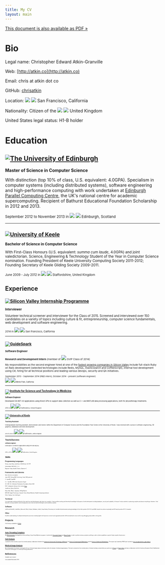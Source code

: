 ```yaml
---
title: My CV
layout: main
---
```


[This document is also available as PDF &raquo;](http://chrisatk.in/cv)

# Bio

Legal name: Christopher Edward Atkin-Granville

Web: [http://atkin.co](http://atkin.co)

Email: chris at atkin dot co

GitHub: [chrisatkin](https://github.com/chrisatkin)

Location: <img class="flag" src="assets/flag-united-states.svg"> <img class="flag" src="assets/flag-california.svg"> San Francisco, California

Nationality: Citizen of the <img class="flag" src="assets/flag-united-kingdom.svg"> <img class="flag" src="assets/flag-yorkshire.svg"> United Kingdom

United States legal status: H1-B holder

# Education

## [![The University of Edinburgh](assets/ed-inf.png)](http://www.ed.ac.uk)

**Master of Science in Computer Science**

With distinction (top 10% of class, U.S. equivalent: 4.0GPA). Specialism in computer systems (including distributed systems), software engineering and high-performance computing with work undertaken at [Edinburgh Parallel Computing Centre](http://www.epcc.ed.ac.uk), the UK's national centre for academic supercomputing. Recipient of Bathurst Educational Foundation Scholarship in 2012 and 2013.

<small>September 2012 to November 2013 in <img class="flag" src="assets/flag-united-kingdom.svg"> <img class="flag" src="assets/flag-scotland.svg"> Edinburgh, Scotland

<hr>

## [![University of Keele](assets/keele.png)](http://www.scm.keele.ac.uk)

**Bachelor of Science in Computer Science**

With First-Class Honours (U.S. equivalent: *summa cum laude*, 4.0GPA) and joint valedictorian. Science, Engineering & Technology Student of the Year in Computer Science nomination. Founding President of Keele University Computing Society 2011-2012; Founding Secretary of Keele Gliding Society 2009-2011.

<small>June 2009 - July 2012 in <img class="flag" src="assets/flag-united-kingdom.svg"> <img class="flag" src="assets/flag-staffordshire.png"> Staffordshire, United Kingdom

# Experience

## [![Silicon Valley Internship Programme](assets/svip.png)](http://siliconvalleyinternship.com)

**Interviewer**

Volunteer technical screener and interviewer for the Class of 2015. Screened and interviewed over 150 candidates on a variety of topics including culture & fit, entrepreneurship, computer science fundamentals, web development and software engineering.

<small>2014 in <img class="flag" src="assets/flag-united-states.svg"> <img class="flag" src="assets/flag-california.svg"> San Francisco, California

<hr>

## [![GuideSpark](assets/guidespark.png)](http://guidespark.com)

**Software Engineer**

**Research and Development Intern** (member of <img src="assets/svip.png" class="flag"> SVIP Class of 2014)

My responsibilities as the second engineer hired at one of the [fastest growing companies in Silicon Valley](http://www.bizjournals.com/sanjose/gallery/110661?s=image_gallery&img_no=46) include full-stack Ruby on Rails development (selected technologies include Redis, MySQL, Elasticsearch and CoffeeScript), internal tool development using C#, hiring for all technical positions and leading various devops, security and QA initiatives. 

<small>September 2013 - September 2014 (R&D intern); October 2014 - present (software engineer)<br>
<small><img class="flag" src="assets/flag-united-states.svg"> <img class="flag" src="assets/flag-california.svg"> Menlo Park, California

<hr>

## [![Institute for Science and Technology in Medicine](assets/istm.png)](http://www.keele.ac.uk/istm/)

**Software Engineer**

Developed C#/.NET 4.0 applications using Kinect APIs to support data collection as well as C++ and MATLAB data processing applications, both for physiotherapy treatments.

<small>2012 in <img class="flag" src="assets/flag-united-kingdom.svg"> <img class="flag" src="assets/flag-staffordshire.png"> Staffordshire, United Kingdom

<hr>

## [![University of Keele](assets/keele.png)](http://www.keele.ac.uk/scm)

**Teaching Assistant**

Undergraduate teaching assistant, demonstrator and mentor within the Department of Computer Science and the Foundation Year Center at the University of Keele. I was involved with courses in software engineering, 3D graphics, databases and web development.

<small>2010 to 2012 in <img class="flag" src="assets/flag-united-kingdom.svg"> <img class="flag" src="assets/flag-staffordshire.png"> Staffordshire, United Kingdom

<hr>

## Touch2Success

**Software Engineer**

Developed e-commerce applications using PHP and MySQL.

<small>2010 to 2011 in <img class="flag" src="assets/flag-united-kingdom.svg"> <img class="flag" src="assets/flag-staffordshire.png"> Staffordshire, United Kingdom

# Skills

## Programming Languages

Strong: Java, Ruby, JavaScript, CoffeeScript, C#, PHP

Intermediate: MATLAB, C, C++

Beginner: Scala, Haskell, Python, Objective-C

## Frameworks and Libraries
*Note: this list is incomplete*

Java: AWT, Swing, RMI, Processing, Graal, ASM, javassist  

C: OpenMP, OpenMPI

C++: OpenNI, OGRE, Open Dynamics Engine

C#: .NET 4.0+, Windows Presentation Foundation, Kinect SDK

PHP: CodeIgniter, Kohona, Fuel, Joomla, [Nova](projects/nova.html)

JavaScript: jQuery, MooTools

Ruby: Rails, RSpec, Capybara, AePageObjects

MATLAB: Image Processing, Computer Vision, Neural Network, Parallel Computing toolboxes

Other: Hadoop, Sun Grid Engine

## Technical

I'm comfortable working at all levels of the stack from web development right down into compilers. I have excellent working and theoretical knowledge of all aspects of web development including databases, security and scalability. In the past I've also worked on optimizing compilers and almost everything in-between. I find that with a strong computer science background, most new tools and technologies can be picked up quickly.

## Software

LaTeX and XeLaTeX, LibreOffice, Microsoft Office, Eclipse, Netbeans, IntelliJ, Visual Studio, Photoshop etc. Excellent theoretical and working knowledge of Unix-like systems (OS X 10.4 and RHEL-based Linux distros especially) and NT-based systems (NT 5.1 onwards).

## Other

Excellent understanding of software development processes including Agile (see *Experience* section) and organizational skills. Self-motivated and curious with strong debugging and problem-solving skills.

# Projects

A full listing is available on [GitHub](https://github.com/chrisatkin).

# Research

## [Auto-Threading Compilers](research-and-teaching/locomotion.html)
My [MSc dissertation](research-and-teaching/locomotion.html) investigated run-time profiling of Java Virtual Machine programs. I worked with [Christophe Dubach](http://homepages.inf.ed.ac.uk/cdubach) and [Bjoern Franke](http://homepages.inf.ed.ac.uk/bfranke) in order to perform memory operation profiling in order to detect parallelism using the Graal compiler infrastructure.

## [Gait Analysis](research-and-teaching/gait-analysis.html)
I worked for three months as part of an interdisciplinary collaboration between the [Institute for Science and Technology in Medicine](http://www.keele.ac.uk/istm/), the [School of Computing and Mathematics](http://keele.ac.uk/scm) and the [School of Health and Rehabilitation](http://www.keele.ac.uk/healthandrehabilitation/). The project was funded by EPSRC and I worked on [low-cost approaches to gait analysis](pub/approaches.pdf).

## [Medical Image Analysis](research-and-teaching/apex.html)
My undergraduate dissertation investigated the use of fractal image analysis techniques within the domain of medical image analysis. The work continued on from several years of research already conducted by my supervisors, [KP Lam](http://www.keele.ac.uk/scm/staff/academic/drkplam/) and [Dave Collins](http://www.keele.ac.uk/scm/staff/academic/davidcollins/) and was a collaboration with the University Hospital of North Staffordshire. The work is forming part of several upcoming publications.

<!--
# Honours
 - Awarded distinction grade for Master of Science degree. 10% of degrees in 2013 were awarded this, the highest grade
 - Member of [Silicon Valley Internship Programme](http://siliconvalleyinternship.com), Class of 2014 (11% accept rate)
 - Bathurst Educational Foundation scholarship (2012, 2013)
 - European Science, Engineering and Technology IT Student of the Year (nomination)
 - Graduated joint top-of-class from Keele

# Talks
- Low Cost Approaches to Gait Analysis ([poster](http://www.keele.ac.uk/media/keeleuniversity/facnatsci/scm/seminars/Epsam%20poster%20portrait%20chris.pdf), [slides](pub/approaches.pdf)) September 2012, University of Keele

-->

# References
Available upon request.

Last updated November 2014

